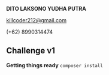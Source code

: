 **DITO LAKSONO YUDHA PUTRA**

killcoder212@gmail.com

(+62) 8990314474

Challenge v1
---

**Getting things ready**
` composer install `
